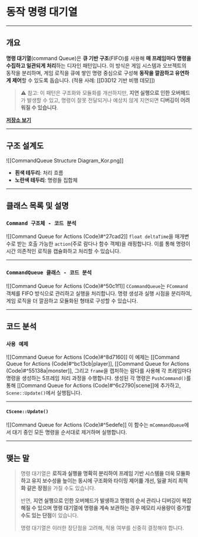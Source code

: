 # **동작 명령 대기열**
---
## **개요**
**명령 대기열**(command Queue)은 **큐 기반 구조**(FIFO)를 사용해 **매 프레임마다 명령을 수집하고 일관되게 처리**하는 디자인 패턴입니다. 이 방식은 게임 시스템과 오브젝트의 동작을 분리하며, 게임 로직을 큐에 쌓인 명령 중심으로 구성해 **동작을 깔끔하고 유연하게 제어**할 수 있도록 돕습니다. (적용 사례: [[D3D12 기반 비행 데모]])

> ⚠️ 참고: 이 패턴은 구조화와 모듈화를 개선하지만, **지연 실행으로 인한 오버헤드**가 발생할 수 있고, 명령이 잘못 전달되거나 예상치 않게 지연되면 **디버깅이 어려워질 수 있습니다**.

[**저장소 보기**](https://github.com/Woo95/Command-Queue-for-Actions)

---
## **구조 설계도**
![[CommandQueue Structure Diagram_Kor.png]]
- **흰색 테두리**: 처리 흐름
- **노란색 테두리**: 명령들 집합체

---
## **클래스 목록 및 설명**
### `Command 구조체 - 코드 분석`
![[Command Queue for Actions (Code)#^27cad2]]
`float deltaTime`을 매개변수로 받는 호출 가능한 `action`(주로 람다나 함수 객체)을 래핑합니다. 이를 통해 명령이 시간 의존적인 로직을 캡슐화하고 처리할 수 있습니다.

---
### `CommandQueue 클래스 - 코드 분석`
![[Command Queue for Actions (Code)#^50c1f1]]
`CCommandQueue`는 `FCommand` 객체를 FIFO 방식으로 관리하고 실행을 처리합니다. 명령 생성과 실행 시점을 분리하여, 게임 로직을 더 깔끔하고 모듈화된 형태로 구성할 수 있습니다.

---
## **코드 분석**
### `사용 예제`
![[Command Queue for Actions (Code)#^8d7160]]
이 예제는 [[Command Queue for Actions (Code)#^bc13cb|player]], [[Command Queue for Actions (Code)#^55138a|monster]], 그리고 `frame`을 캡처하는 람다를 사용해 각 프레임마다 명령을 생성하는 5프레임 처리 과정을 수행합니다. 생성된 각 명령은 `PushCommand()`를 통해 [[Command Queue for Actions (Code)#^6c2790|scene]]에 추가하고, `Scene::Update()`에서 실행됩니다.

---
#### `CScene::Update()`
![[Command Queue for Actions (Code)#^5edefe]]
이 함수는 `mCommandQueue`에서 대기 중인 모든 명령을 순서대로 제거하며 실행합니다.

---
## **맺는 말**
> 명령 대기열은 **로직과 실행을 명확히 분리하여 프레임 기반 시스템을 더욱 모듈화하고 유지 보수성을 높이는 동시에 구조화와 타이밍 제어를 개선, 일괄 처리 최적화 같은 장점**을 가질 수도 있습니다.
>
> 반면, **지연 실행으로 인한 오버헤드가 발생하고 명령의 순서 관리나 디버깅이 복잡해질 수 있으며 명령 대기열에 명령을 계속 보관하는 경우 메모리 사용량이 증가할 수도 있는 단점**이 있습니다.
>
> 명령 대기열은 이러한 장단점을 고려해, 적용 여부를 신중히 결정해야 합니다.